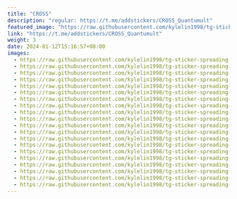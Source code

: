 ```yaml
---
title: "CROSS"
description: "regular: https://t.me/addstickers/CROSS_Quantumult"
featured_image: "https://raw.githubusercontent.com/kylelin1998/tg-sticker-spreading-worldwide-images/main/img/0166860a-3bff-408f-9578-d0dde3d11198.jpg"
link: "https://t.me/addstickers/CROSS_Quantumult"
weight: 3
date: 2024-01-12T15:16:57+08:00
images:
  - https://raw.githubusercontent.com/kylelin1998/tg-sticker-spreading-worldwide-images/main/img/0166860a-3bff-408f-9578-d0dde3d11198.jpg
  - https://raw.githubusercontent.com/kylelin1998/tg-sticker-spreading-worldwide-images/main/img/5cb229b8-3571-4452-9a34-6fce8a7ce68b.jpg
  - https://raw.githubusercontent.com/kylelin1998/tg-sticker-spreading-worldwide-images/main/img/6ebd6e38-518c-4104-8c51-331ce6ad6aac.jpg
  - https://raw.githubusercontent.com/kylelin1998/tg-sticker-spreading-worldwide-images/main/img/8bfd146b-b8f8-458d-8f1c-5d43cea291f5.jpg
  - https://raw.githubusercontent.com/kylelin1998/tg-sticker-spreading-worldwide-images/main/img/5dc86087-03b6-4455-b102-a88247542373.jpg
  - https://raw.githubusercontent.com/kylelin1998/tg-sticker-spreading-worldwide-images/main/img/35ca7a16-8018-44a3-9d49-753ed08487c9.jpg
  - https://raw.githubusercontent.com/kylelin1998/tg-sticker-spreading-worldwide-images/main/img/9779f38f-a8b5-414a-95f8-3d5766ead583.jpg
  - https://raw.githubusercontent.com/kylelin1998/tg-sticker-spreading-worldwide-images/main/img/21c3c7eb-4621-47f8-af6b-d57ac6d3509d.jpg
  - https://raw.githubusercontent.com/kylelin1998/tg-sticker-spreading-worldwide-images/main/img/694d56c3-9316-4488-b980-a284c23af11e.jpg
  - https://raw.githubusercontent.com/kylelin1998/tg-sticker-spreading-worldwide-images/main/img/d3551f1b-173e-44cf-be10-4c5671dce57f.jpg
  - https://raw.githubusercontent.com/kylelin1998/tg-sticker-spreading-worldwide-images/main/img/609c13b1-e693-491f-8690-351b4758fb74.jpg
  - https://raw.githubusercontent.com/kylelin1998/tg-sticker-spreading-worldwide-images/main/img/ebfada73-77dc-496b-9c28-f3590233ff24.jpg
  - https://raw.githubusercontent.com/kylelin1998/tg-sticker-spreading-worldwide-images/main/img/28d25383-a68b-4b61-829a-cc4ab3124588.jpg
  - https://raw.githubusercontent.com/kylelin1998/tg-sticker-spreading-worldwide-images/main/img/fa70117c-cd1d-4a8b-b497-33fa5adca845.jpg
  - https://raw.githubusercontent.com/kylelin1998/tg-sticker-spreading-worldwide-images/main/img/456e41dc-b586-4b1c-941f-12779ce38464.jpg
  - https://raw.githubusercontent.com/kylelin1998/tg-sticker-spreading-worldwide-images/main/img/73c7ed4b-42f2-4e4d-9560-ace1566c4d08.jpg
  - https://raw.githubusercontent.com/kylelin1998/tg-sticker-spreading-worldwide-images/main/img/5cc570c5-fb64-46e9-ba36-5b11b99cbce6.jpg
  - https://raw.githubusercontent.com/kylelin1998/tg-sticker-spreading-worldwide-images/main/img/1c8d5384-6a49-4b26-b8a7-3e4c2a21805b.jpg
  - https://raw.githubusercontent.com/kylelin1998/tg-sticker-spreading-worldwide-images/main/img/b0045044-af4a-43bb-9119-f9bde310cf32.jpg
  - https://raw.githubusercontent.com/kylelin1998/tg-sticker-spreading-worldwide-images/main/img/d20e8463-7e32-4e56-a4d5-27de0c46c5d0.jpg
---
```

